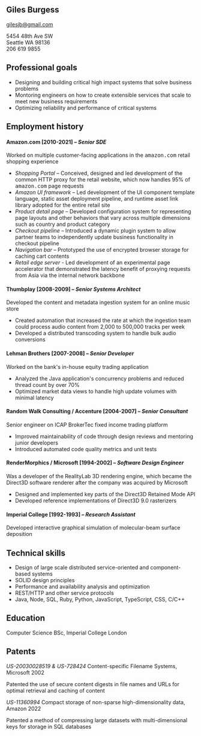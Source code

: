## Giles Burgess
gilesjb@gmail.com

5454 48th Ave SW  
Seattle WA 98136  
206 619 9855

## Professional goals

* Designing and building critical high impact systems that solve business problems
* Montoring engineers on how to create extensible services that scale to meet new business requirements
* Optimizing reliability and performance of critical systems

## Employment history

#### Amazon.com [2010-2021] – *Senior SDE* 

Worked on multiple customer-facing applications in the <tt>amazon.com</tt> retail shopping experience

* *Shopping Portal* – Conceived, designed and led development of the common HTTP proxy for the retail website, which now handles 95% of <tt>amazon.com</tt> page requests
* *Amazon UI framework* – Led development of the UI component template language, static asset deployment pipeline, and runtime asset link library adopted for the entire retail site
* *Product detail page* – Developed configuration system for representing page layouts and other behaviors that vary across multiple dimensions such as country and product category
* *Checkout pipeline* – Introduced a dynamic plugin system to allow partner teams to independently update business functionality in checkout pipeline
* *Navigation bar* – Prototyped the use of encrypted browser storage for caching cart contents
* *Retail edge server* - Led development of an experimental page accelerator that demonstrated the latency benefit of proxying requests from Asia via the internal network backbone

#### Thumbplay [2008-2009] – *Senior Systems Architect*
Developed the content and metadata ingestion system for an online music store

* Created automation that increased the rate at which the ingestion team could process audio content from 2,000 to 500,000 tracks per week
* Developed a distributed transcoding system to handle bulk audio conversions

#### Lehman Brothers [2007-2008] – *Senior Developer*

Worked on the bank's in-house equity trading application

* Analyzed the Java application's concurrency problems and reduced thread count by over 70%
* Optimized market data views to handle high update volumes with minimal latency

#### Random Walk Consulting / Accenture [2004-2007] – *Senior Consultant*

Senior engineer on ICAP BrokerTec fixed income trading platform

* Improved maintainability of code through design reviews and mentoring junior developers
* Introduced automated code quality metrics and unit tests

#### RenderMorphics / Microsoft [1994-2002] – *Software Design Engineer*
Was a developer of the RealityLab 3D rendering engine,
which became the Direct3D software renderer after the company was acquired by Microsoft

* Designed and implemented key parts of the Direct3D Retained Mode API
* Developed reference implementations of Direct3D 9.0 rasterizers

#### Imperial College [1992-1993] – *Research Assistant*
Developed interactive graphical simulation of molecular-beam surface deposition

## Technical skills
* Design of large scale distributed service-oriented and component-based systems
* SOLID design principles
* Performance and availability analysis and optimization
* REST/HTTP and other service protocols
* Java, Node, SQL, Ruby, Python, JavaScript, TypeScript, CSS, C/C++

## Education

Computer Science BSc, Imperial College London

## Patents

*US-20030028519 & US-728424* Content-specific Filename Systems, Microsoft 2002

Patented the use of secure content digests in file names and URLs for optimal retrieval and caching of content

*US-11360994* Compact storage of non-sparse high-dimensionality data, Amazon 2022

Patented a method of compressing large datasets with multi-dimensional keys for storage in SQL databases
